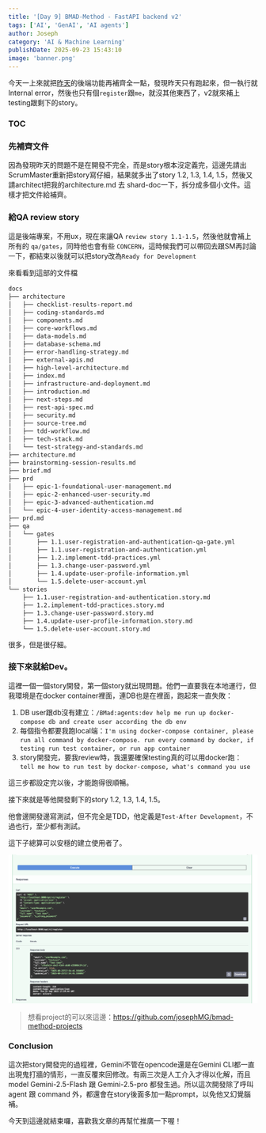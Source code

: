 ```yaml
---
title: '[Day 9] BMAD-Method - FastAPI backend v2'
tags: ['AI', 'GenAI', 'AI agents']
author: Joseph
category: 'AI & Machine Learning'
publishDate: 2025-09-23 15:43:10
image: 'banner.png'
---
```


今天一上來就把[昨天](./day-8-bmad-method-fastapi-backend-and-user-management)的後端功能再補齊全一點，發現昨天只有跑起來，但一執行就Internal error，然後也只有個`register`跟`me`，就沒其他東西了，v2就來補上testing跟剩下的story。

<!-- more -->

### TOC

### 先補齊文件

因為發現昨天的問題不是在開發不完全，而是story根本沒定義完，這邊先請出ScrumMaster重新把story寫仔細，結果就多出了story 1.2, 1.3, 1.4, 1.5，然後又請architect把我的architecture.md 去 shard-doc一下，拆分成多個小文件。這樣才把文件給補齊。

### 給QA review story

這是後端專案，不用ux，現在來讓QA `review story 1.1-1.5`，然後他就會補上所有的 `qa/gates`，同時他也會有些 `CONCERN`，這時候我們可以帶回去跟SM再討論一下，都結束以後就可以把story改為`Ready for Development`

來看看到這部的文件檔

```shell
docs
├── architecture
│   ├── checklist-results-report.md
│   ├── coding-standards.md
│   ├── components.md
│   ├── core-workflows.md
│   ├── data-models.md
│   ├── database-schema.md
│   ├── error-handling-strategy.md
│   ├── external-apis.md
│   ├── high-level-architecture.md
│   ├── index.md
│   ├── infrastructure-and-deployment.md
│   ├── introduction.md
│   ├── next-steps.md
│   ├── rest-api-spec.md
│   ├── security.md
│   ├── source-tree.md
│   ├── tdd-workflow.md
│   ├── tech-stack.md
│   └── test-strategy-and-standards.md
├── architecture.md
├── brainstorming-session-results.md
├── brief.md
├── prd
│   ├── epic-1-foundational-user-management.md
│   ├── epic-2-enhanced-user-security.md
│   ├── epic-3-advanced-authentication.md
│   └── epic-4-user-identity-access-management.md
├── prd.md
├── qa
│   └── gates
│       ├── 1.1.user-registration-and-authentication-qa-gate.yml
│       ├── 1.1.user-registration-and-authentication.yml
│       ├── 1.2.implement-tdd-practices.yml
│       ├── 1.3.change-user-password.yml
│       ├── 1.4.update-user-profile-information.yml
│       └── 1.5.delete-user-account.yml
└── stories
    ├── 1.1.user-registration-and-authentication.story.md
    ├── 1.2.implement-tdd-practices.story.md
    ├── 1.3.change-user-password.story.md
    ├── 1.4.update-user-profile-information.story.md
    └── 1.5.delete-user-account.story.md
```

很多，但是很仔細。

### 接下來就給Dev。

這裡一個一個story開發，第一個story就出現問題。他們一直要我在本地運行，但我環境是在docker container裡面，連DB也是在裡面，跑起來一直失敗：

1. DB user跟db沒有建立：`/BMad:agents:dev help me run up docker-compose db and create user according the db env`
2. 每個指令都要我跑local端：`I'm using docker-compose container, please run all command by docker-compose. run every command by docker, if testing run test container, or run app container`
3. story開發完，要我review時，我還要確保testing真的可以用docker跑：` tell me how to run test by docker-compose, what's command you use`

這三步都設定完以後，才能跑得很順暢。

接下來就是等他開發剩下的story 1.2, 1.3, 1.4, 1.5。

他會邊開發邊寫測試，但不完全是TDD，他定義是`Test-After Development`，不過也行，至少都有測試。

這下子總算可以安穩的建立使用者了。

![create-user](./create-user.png)

> 想看project的可以來這邊：https://github.com/josephMG/bmad-method-projects

### Conclusion

這次把story開發完的過程裡，Gemini不管在opencode還是在Gemini CLI都一直出現鬼打牆的情形，一直反覆來回修改。有兩三次是人工介入才得以化解，而且model Gemini-2.5-Flash 跟 Gemini-2.5-pro 都發生過。所以這次開發除了呼叫 agent 跟 command 外，都還會在story後面多加一點prompt，以免他又幻覺腦補。

今天到這邊就結束囉，喜歡我文章的再幫忙推廣一下喔！
